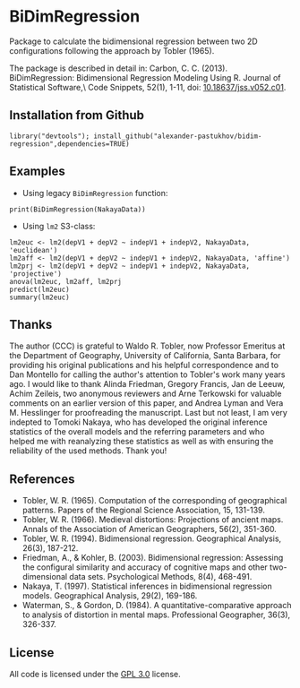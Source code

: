 # BiDimRegression

Package to calculate the bidimensional regression between two 2D configurations following the approach by Tobler (1965).

The package is described in detail in: Carbon, C. C. (2013). BiDimRegression: Bidimensional Regression Modeling Using R. Journal of Statistical Software,\ Code Snippets, 52(1), 1-11, doi: [10.18637/jss.v052.c01](http://dx.doi.org/10.18637/jss.v052.c01).

## Installation from Github

```
library("devtools"); install_github("alexander-pastukhov/bidim-regression",dependencies=TRUE)
```

## Examples
* Using legacy `BiDimRegression` function:
```
print(BiDimRegression(NakayaData))
```

* Using `lm2` S3-class:
```
lm2euc <- lm2(depV1 + depV2 ~ indepV1 + indepV2, NakayaData, 'euclidean')
lm2aff <- lm2(depV1 + depV2 ~ indepV1 + indepV2, NakayaData, 'affine')
lm2prj <- lm2(depV1 + depV2 ~ indepV1 + indepV2, NakayaData, 'projective')
anova(lm2euc, lm2aff, lm2prj
predict(lm2euc)
summary(lm2euc)
```

## Thanks

The author (CCC) is grateful to Waldo R. Tobler, now Professor Emeritus at the Department of Geography, University of California, Santa Barbara, for providing his original publications and his helpful correspondence and to Dan Montello for calling the author's attention to Tobler's work many years ago. I would like to thank Alinda Friedman, Gregory Francis, Jan de Leeuw, Achim Zeileis, two anonymous reviewers and Arne Terkowski for valuable comments on an earlier version of this paper, and Andrea Lyman and Vera M. Hesslinger for proofreading the manuscript. Last but not least, I am very indepted to Tomoki Nakaya, who has developed the original inference statistics of the overall models and the referring parameters and who helped me with reanalyzing these statistics as well as with ensuring the reliability of the used methods. Thank you!

## References
* Tobler, W. R. (1965). Computation of the corresponding of geographical patterns. Papers of the Regional Science Association, 15, 131-139.
* Tobler, W. R. (1966). Medieval distortions: Projections of ancient maps. Annals of the Association of American Geographers, 56(2), 351-360.
* Tobler, W. R. (1994). Bidimensional regression. Geographical Analysis, 26(3), 187-212.
* Friedman, A., & Kohler, B. (2003). Bidimensional regression: Assessing the configural similarity and accuracy of cognitive maps and other two-dimensional data sets. Psychological Methods, 8(4), 468-491.
* Nakaya, T. (1997). Statistical inferences in bidimensional regression models. Geographical Analysis, 29(2), 169-186.
* Waterman, S., & Gordon, D. (1984). A quantitative-comparative approach to analysis of distortion in mental maps. Professional Geographer, 36(3), 326-337.

## License
All code is licensed under the [GPL 3.0](https://opensource.org/licenses/GPL-3.0) license.
